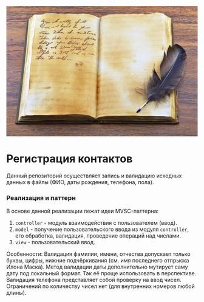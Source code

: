 ![Logo](../../../../../docs/Note.jpg)
# Регистрация контактов

Данный репозиторий осуществляет запись и валидацию исходных данных в файлы 
(ФИО, даты рождения, телефона, пола).

### Реализация и паттерн
В основе данной реализации лежат идеи MVSC-паттерна:

1. `controller` - модуль взаимодействия с пользователем (ввод).
2. `model` - получение пользовательского ввода из модуля `controller`, 
его обработка, валидация, проведение операций над числами.
3. `view` - пользовательский ввод.

Особенности:
Валидация фамилии, имени, отчества допускает только буквы, цифры, нижние подчёркивания 
(см. имя последнего отпрыска Илона Маска). 
Метод валидации даты дополнительно мутирует саму дату под локальный формат. 
Так её проще использовать в перспективе.
Валидация телефона представляет собой проверку на ввод чисел. Ограничений 
по количеству чисел нет (для внутренних номеров любой длины).